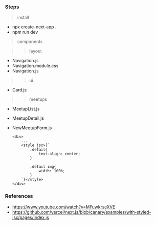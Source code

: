 ### Steps

> install

- npx create-next-app .
- npm run dev
> components

>> layout
- Navigation.js
- Navigation.module.css
- Navigation.js
>> ui
- Card.js
>> meetups
- MeetupList.js
- MeetupDetail.js
- NewMeetupForm.js

    ```
    <div>
        ...
        <style jsx>{`
            .detail{
                text-align: center;
            }

            .detail img{
                width: 100%;
            }
        `}</style>
    </div>
    ```


### References

- https://www.youtube.com/watch?v=MFuwkrseXVE
- https://github.com/vercel/next.js/blob/canary/examples/with-styled-jsx/pages/index.js
